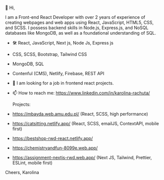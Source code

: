 👋 Hi,
  
I am a Front-end React Developer with over 2 years of experience of creating webpages and web apps using React, JavaScript, HTML5, CSS, and SCSS. 
I possess backend skills in Node.js, Express.js, and NoSQL databases like MongoDB, as well as a foundational understanding of SQL.


- 🛠️ React, JavaScript, Next js, Node Js, Express js
- CSS, SCSS, Bootstrap, Tailwind CSS
- MongoDB, SQL
- Contenful (CMS), Netlify, Firebase, REST API
  
- 👀 I am looking for a job in frontend react projects.
- 📫 How to reach me: https://www.linkedin.com/in/karolina-rachuta/

  Projects:
- https://mbayda.web.amu.edu.pl/   (React, SCSS, high performance)
- https://catsitting.netlify.app/  (React, SCSS, emailJS, ContextAPI, mobile first)
- https://bestshop-rwd-react.netlify.app/  
- https://chemistryandfun-8099e.web.app/ 
- https://assignment-nextjs-rwd.web.app/ (Next JS, Tailwind, Prettier, ESLint, mobile first)

Cheers,
Karolina


